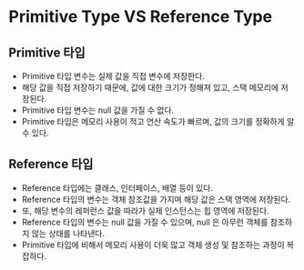 # Primitive Type VS Reference Type

## Primitive 타입

* Primitive 타입 변수는 실제 값을 직접 변수에 저장한다.&#x20;
* 해당 값을 직접 저장하기 때문에, 값에 대한 크기가 정해져 있고, 스택 메모리에 저장된다.&#x20;
* Primitive 타입 변수는 null 값을 가질 수 없다.
* Primitive 타입은 메모리 사용이 적고 연산 속도가 빠르며, 값의 크기를 정확하게 알 수 있다.&#x20;

## Reference 타입&#x20;

* Reference 타입에는 클래스, 인터페이스, 배열 등이 있다.
* Reference 타입의 변수는 객체 참조값을 가지며 해당 값은 스택 영역에 저장된다.
* 또, 해당 변수의 레퍼런스 값을 따라가 실제 인스턴스는 힙 영역에 저장된다.&#x20;
* Reference 타입의 변수는 null 값을 가질 수 있으며, null 은 아무런 객체를 참조하지 않는 상태를 나타낸다.&#x20;
* Primitive 타입에 비해서 메모리 사용이 더욱 많고 객체 생성 및 참조하는 과정이 복잡하다.
